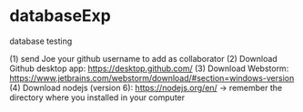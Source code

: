 # databaseExp
database testing

(1) send Joe your github username to add as collaborator
(2) Download Github desktop app: https://desktop.github.com/
(3) Download Webstorm: https://www.jetbrains.com/webstorm/download/#section=windows-version
(4) Download nodejs (version 6): https://nodejs.org/en/
  -> remember the directory where you installed in your computer
